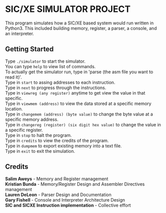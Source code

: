 # SIC/XE SIMULATOR PROJECT
This program simulates how a SIC/XE based system would run written in Python3. This included building memory, register, a parser, a console, and an interpreter. 
## Getting Started
Type `./simulator` to start the simulator.<br />
You can type `help` to view list of commands.<br />
To actually get the simulator run, type in 'parse (the asm file you want to read it)'.<br />
Type in `start` to assing addresses to each instruction.<br />
Type in `next` to progress through the instructions.<br />
Type in `viewreg (any register)` anytime to get view the value in that specific.<br />
Type in `viewmem (address)` to view the data stored at a specific memory location.<br />
Type in `changemem (address) (byte value)` to change the byte value at a specific memory address.<br />
Type in `changereg (register) (six digit hex value)` to change the value in a specific register.<br />
Type in `stop` to halt the program.<br />
Type in `credits` to view the credits of the program.<br />
Type in `dumpmem` to export existing memory into a text file.<br />
Type in `exit` to exit the simulation.<br />
## Credits
**Salim Aweys** - Memory and Register management<br />
**Kristian Bunda** - Memory/Register Design and Assembler Directives management<br />
**Lauren DeLeon** - Parser Design and Documentation<br />
**Gary Fishell** - Console and Interpreter Architecture Design<br />
**SIC and SICXE Instruction implementation** - Collective effort<br />
